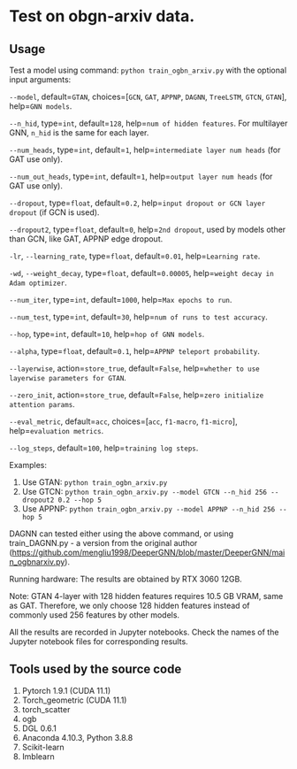 # Test on obgn-arxiv data.

## Usage
Test a model using command: `python train_ogbn_arxiv.py` with the optional input arguments:

`--model`, default=`GTAN`, choices=[`GCN`, `GAT`, `APPNP`, `DAGNN`, `TreeLSTM`, `GTCN`, `GTAN`], help=`GNN models`.

`--n_hid`, type=`int`, default=`128`, help=`num of hidden features`. For multilayer GNN, `n_hid` is the same for each layer.

`--num_heads`, type=`int`, default=`1`, help=`intermediate layer num heads` (for GAT use only).

`--num_out_heads`, type=`int`, default=`1`, help=`output layer num heads` (for GAT use only).

`--dropout`, type=`float`, default=`0.2`, help=`input dropout or GCN layer dropout` (if GCN is used).

`--dropout2`, type=`float`, default=`0`, help=`2nd dropout`, used by models other than GCN, like GAT, APPNP edge dropout.

`-lr`, `--learning_rate`, type=`float`, default=`0.01`, help=`Learning rate`.

`-wd`, `--weight_decay`, type=`float`, default=`0.00005`, help=`weight decay in Adam optimizer`.

`--num_iter`, type=`int`, default=`1000`, help=`Max epochs to run`.

`--num_test`, type=`int`, default=`30`, help=`num of runs to test accuracy`.

`--hop`, type=`int`, default=`10`, help=`hop of GNN models`.

`--alpha`, type=`float`, default=`0.1`, help=`APPNP teleport probability`.

`--layerwise`, action=`store_true`, default=`False`, help=`whether to use layerwise parameters for GTAN`.

`--zero_init`, action=`store_true`, default=`False`, help=`zero initialize attention params`.

`--eval_metric`, default=`acc`, choices=[`acc`, `f1-macro`, `f1-micro`], help=`evaluation metrics`.

`--log_steps`, default=`100`, help=`training log steps`.

Examples: 
1. Use GTAN: `python train_ogbn_arxiv.py`
2. Use GTCN: `python train_ogbn_arxiv.py --model GTCN --n_hid 256 --dropout2 0.2 --hop 5`
3. Use APPNP: `python train_ogbn_arxiv.py --model APPNP --n_hid 256 --hop 5`

DAGNN can tested either using the above command, or using train_DAGNN.py - a version from the original author (https://github.com/mengliu1998/DeeperGNN/blob/master/DeeperGNN/main_ogbnarxiv.py).

Running hardware: The results are obtained by RTX 3060 12GB.

Note: GTAN 4-layer with 128 hidden features requires 10.5 GB VRAM, same as GAT. Therefore, we only choose 128 hidden features instead of commonly used 256 features by other models.

All the results are recorded in Jupyter notebooks. Check the names of the Jupyter notebook files for corresponding results.

## Tools used by the source code
1. Pytorch 1.9.1 (CUDA 11.1)
2. Torch_geometric (CUDA 11.1)
3. torch_scatter
4. ogb
5. DGL 0.6.1
6. Anaconda 4.10.3, Python 3.8.8
7. Scikit-learn
8. Imblearn
